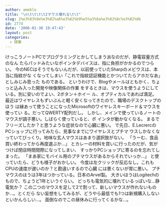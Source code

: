 ```yaml
---
author: ameblo
title: "\n\t\t\t\t2マウス壊れる\t\t"
slug: 2%e3%83%9e%e3%82%a6%e3%82%b9%e5%a3%8a%e3%82%8c%e3%82%8b
id: 2774
date: '2006-01-30 19:47:43'
layout: post
categories:
  - 随筆
---
```


けっこうノートPCでプログラミングとかしてしまう派なのだが、静電容量方式のなん たらパッドみたいなポインタデバイスは、指に負担がかかるのでつらい。 今のNECはそうでもないんだが、以前使っていたSharpのメビウスは、本当に指紋がな くなってしまい「これで指紋認証機能とかついてたらアホだなあ」としみじみ思った ものである。 というわけで、Blogやメールはともかく、ちょっと込み入った開発や映像関係の作業 をするときは、マウスを使うようにしている。別に安いのでよい、2ボタン＋ホイー ル、オプティカルであれば満足。 最近はワイヤレスもずいぶんと軽く安くなってきたので、職場のデスクトップのほう は縁あって使うことになったMicrosoftのワイヤレスキーボード＆マウスを使ってい る。だってQWERTY配列だし。 しかし、メインで使っているノートのマウスが調子悪い。しばらく使っていると、ポ インタが動かなくなる。 まるでフリーズしたか？と思うような症状なので心臓に悪い。 で先日、E.LecrercのPCショップに行ってみたら、見事なまでにワイヤレスとプチマ ウスしかなくなっていてびっくり。地味な玄人マウスはあまり選択肢がない。 「うーむ、食品買い終わってから再度選ぶか…」 とカレーの材料を買いに行ったのだが、気がつけば閉店時間間際になってしまい、 すっかりPCショップに寄るのを忘れてしまった。 「まあ家にモバイル用のプチマウスがあるからそれでいっか…」 と使っていたら、どうも様子がおかしい。 今度は左クリックが反応なし。これもCPUの速度が遅いのか？と勘違いするので心臓 には悪くないが胃に悪い。 プチマウスのほうは3年はつかっている。日本のArvel製。 大きいほうはLogitechのもので、ちょうど1年というぐらい。 どっちも電気的に壊れているっぽいな…静電気か？ この二つのマウスを足して2で割って、新しいマウスが作れないものか…。とくだら ない妄想をしてみるが、どうやら最低でも1つは新規購入しないといかんらしい…。 面倒なのでこの昼休みに行ってくるかな…。